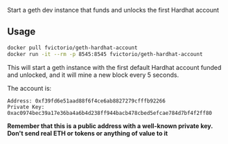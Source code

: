 Start a geth dev instance that funds and unlocks the first Hardhat account

## Usage

```bash
docker pull fvictorio/geth-hardhat-account
docker run -it --rm -p 8545:8545 fvictorio/geth-hardhat-account
```

This will start a geth instance with the first default Hardhat account funded and unlocked, and it will mine a new block every 5 seconds.

The account is:

```
Address: 0xf39fd6e51aad88f6f4ce6ab8827279cfffb92266
Private Key: 0xac0974bec39a17e36ba4a6b4d238ff944bacb478cbed5efcae784d7bf4f2ff80
```

**Remember that this is a public address with a well-known private key. Don't send real ETH or tokens or anything of value to it**
